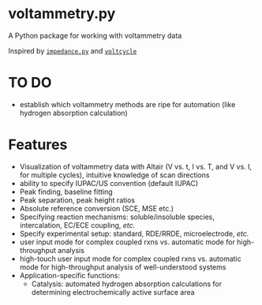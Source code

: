 # voltammetry.py
A Python package for working with voltammetry data

Inspired by [`impedance.py`](https://github.com/ECSHackWeek/impedance.py) and [`voltcycle`](https://github.com/sabiharustam/voltcycle)

# TO DO
- establish which voltammetry methods are ripe for automation (like hydrogen absorption calculation)


# Features
- Visualization of voltammetry data with Altair (V vs. t, I vs. T, and V vs. I, for multiple cycles), intuitive knowledge of scan directions
- ability to specify IUPAC/US convention (default IUPAC)
- Peak finding, baseline fitting
- Peak separation, peak height ratios
- Absolute reference conversion (SCE, MSE etc.)
- Specifying reaction mechanisms: soluble/insoluble species, intercalation, EC/ECE coupling, *etc.*
- Specify experimental setup: standard, RDE/RRDE, microelectrode, *etc.*
- user input mode for complex coupled rxns vs. automatic mode for high-throughput analysis
- high-touch user input mode for complex coupled rxns vs. automatic mode for high-throughput analysis of well-understood systems
- Application-specific functions:
  - Catalysis: automated hydrogen absorption calculations for determining electrochemically active surface area
